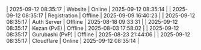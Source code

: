 | 2025-09-12 08:35:17 | Website | Online | 2025-09-12 08:35:14 |
| 2025-09-12 08:35:17 | Registration | Offline | 2025-09-09 16:40:23 |
| 2025-09-12 08:35:17 | Auth Server | Offline | 2025-08-18 09:33:31 |
| 2025-09-12 08:35:17 | Kezan (PvE) | Offline | 2025-08-03 17:58:02 |
| 2025-09-12 08:35:17 | Gurubashi (PvP) | Offline | 2025-08-23 21:44:06 |
| 2025-09-12 08:35:17 | Cloudflare | Online | 2025-09-12 08:35:14 |
